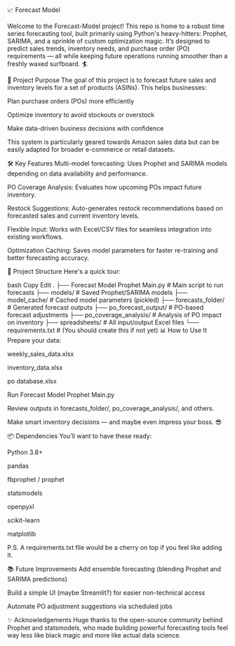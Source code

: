 📈 Forecast Model


Welcome to the Forecast-Model project!
This repo is home to a robust time series forecasting tool, built primarily using Python's heavy-hitters: Prophet, SARIMA, and a sprinkle of custom optimization magic. It’s designed to predict sales trends, inventory needs, and purchase order (PO) requirements — all while keeping future operations running smoother than a freshly waxed surfboard. 🏄

🚀 Project Purpose
The goal of this project is to forecast future sales and inventory levels for a set of products (ASINs). This helps businesses:

Plan purchase orders (POs) more efficiently

Optimize inventory to avoid stockouts or overstock

Make data-driven business decisions with confidence

This system is particularly geared towards Amazon sales data but can be easily adapted for broader e-commerce or retail datasets.

🛠️ Key Features
Multi-model forecasting: Uses Prophet and SARIMA models depending on data availability and performance.

PO Coverage Analysis: Evaluates how upcoming POs impact future inventory.

Restock Suggestions: Auto-generates restock recommendations based on forecasted sales and current inventory levels.

Flexible Input: Works with Excel/CSV files for seamless integration into existing workflows.

Optimization Caching: Saves model parameters for faster re-training and better forecasting accuracy.

🧩 Project Structure
Here's a quick tour:

bash
Copy
Edit
.
├── Forecast Model Prophet Main.py   # Main script to run forecasts
├── models/                          # Saved Prophet/SARIMA models
├── model_cache/                     # Cached model parameters (pickled)
├── forecasts_folder/                # Generated forecast outputs
├── po_forecast_output/              # PO-based forecast adjustments
├── po_coverage_analysis/            # Analysis of PO impact on inventory
├── spreadsheets/                    # All input/output Excel files
└── requirements.txt                 # (You should create this if not yet)
📊 How to Use It
Prepare your data:

weekly_sales_data.xlsx

inventory_data.xlsx

po database.xlsx

Run Forecast Model Prophet Main.py

Review outputs in forecasts_folder/, po_coverage_analysis/, and others.

Make smart inventory decisions — and maybe even impress your boss. 😎

📦 Dependencies
You’ll want to have these ready:

Python 3.8+

pandas

fbprophet / prophet

statsmodels

openpyxl

scikit-learn

matplotlib

P.S. A requirements.txt file would be a cherry on top if you feel like adding it.

📚 Future Improvements
Add ensemble forecasting (blending Prophet and SARIMA predictions)

Build a simple UI (maybe Streamlit?) for easier non-technical access

Automate PO adjustment suggestions via scheduled jobs

✨ Acknowledgements
Huge thanks to the open-source community behind Prophet and statsmodels, who made building powerful forecasting tools feel way less like black magic and more like actual data science.

